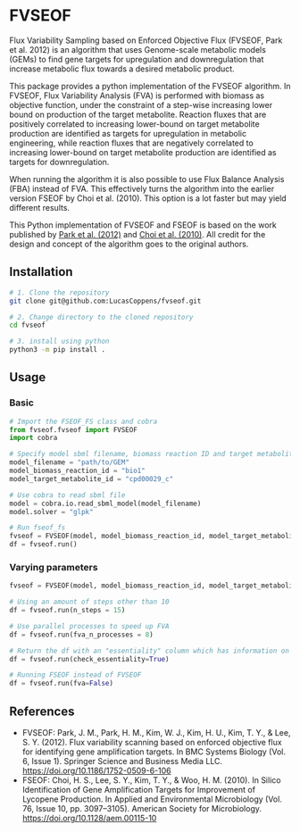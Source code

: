 # FVSEOF
Flux Variability Sampling based on Enforced Objective Flux (FVSEOF, Park et al. 2012) is an algorithm that uses Genome-scale metabolic models (GEMs) to find gene targets for upregulation and downregulation that increase metabolic flux towards a desired metabolic product.

This package provides a python implementation of the FVSEOF algorithm. In FVSEOF, Flux Variability Analysis (FVA) is performed with biomass as objective function, under the constraint of a step-wise increasing lower bound on production of the target metabolite. Reaction fluxes that are positively correlated to increasing lower-bound on target metabolite production are identified as targets for upregulation in metabolic engineering, while reaction fluxes that are negatively correlated to increasing lower-bound on target metabolite production are identified as targets for downregulation.

When running the algorithm it is also possible to use Flux Balance Analysis (FBA) instead of FVA. This effectively turns the algorithm into the earlier version FSEOF by Choi et al. (2010). This option is a lot faster but may yield different results. 

This Python implementation of FVSEOF and FSEOF is based on the work published by [Park et al. (2012)](https://doi.org/10.1186/1752-0509-6-106) and [Choi et al. (2010)](https://doi.org/10.1128/aem.00115-10). All credit for the design and concept of the algorithm goes to the original authors.

## Installation

```bash
# 1. Clone the repository
git clone git@github.com:LucasCoppens/fvseof.git

# 2. Change directory to the cloned repository
cd fvseof

# 3. install using python
python3 -m pip install .
```

## Usage

### Basic

```python
# Import the FSEOF_FS class and cobra
from fvseof.fvseof import FVSEOF
import cobra

# Specify model sbml filename, biomass reaction ID and target metabolite ID
model_filename = "path/to/GEM"
model_biomass_reaction_id = "bio1" 
model_target_metabolite_id = "cpd00029_c"

# Use cobra to read sbml file
model = cobra.io.read_sbml_model(model_filename)
model.solver = "glpk"

# Run fseof_fs
fvseof = FVSEOF(model, model_biomass_reaction_id, model_target_metabolite_id)
df = fvseof.run()
```

### Varying parameters

```python
fvseof = FVSEOF(model, model_biomass_reaction_id, model_target_metabolite_id)

# Using an amount of steps other than 10
df = fvseof.run(n_steps = 15)

# Use parallel processes to speed up FVA
df = fvseof.run(fva_n_processes = 8)

# Return the df with an "essentiality" column which has information on whether a reaction is essential for biomass production in the model
df = fvseof.run(check_essentiality=True)

# Running FSEOF instead of FVSEOF
df = fvseof.run(fva=False)
```

## References
 
* FVSEOF: Park, J. M., Park, H. M., Kim, W. J., Kim, H. U., Kim, T. Y., & Lee, S. Y. (2012). Flux variability scanning based on enforced objective flux for identifying gene amplification targets. In BMC Systems Biology (Vol. 6, Issue 1). Springer Science and Business Media LLC. https://doi.org/10.1186/1752-0509-6-106
* FSEOF: Choi, H. S., Lee, S. Y., Kim, T. Y., & Woo, H. M. (2010). In Silico Identification of Gene Amplification Targets for Improvement of Lycopene Production. In Applied and Environmental Microbiology (Vol. 76, Issue 10, pp. 3097–3105). American Society for Microbiology. https://doi.org/10.1128/aem.00115-10
